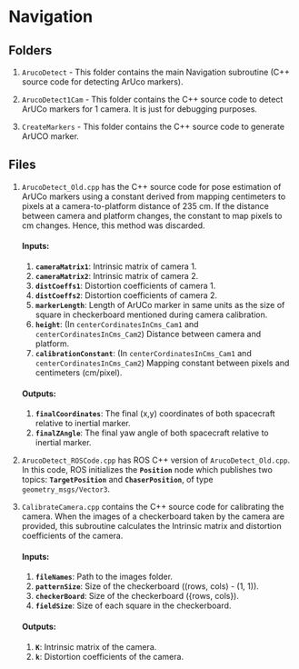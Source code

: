 # Navigation
## Folders
1. `ArucoDetect` - This folder contains the main Navigation subroutine (C++ source code for detecting ArUco markers).

2. `ArucoDetect1Cam` - This folder contains the C++ source code to detect ArUCo markers for 1 camera. It is just for debugging purposes.

3. `CreateMarkers` - This folder contains the C++ source code to generate ArUCO marker.

## Files
1. `ArucoDetect_Old.cpp` has the C++ source code for pose estimation of ArUCo markers using a constant derived from mapping centimeters to pixels at a camera-to-platform distance of 235 cm. If the distance between camera and platform changes, the constant to map pixels to cm changes. Hence, this method was discarded.
    #### Inputs:
      1. **`cameraMatrix1`**: Intrinsic matrix of camera 1.
      2. **`cameraMatrix2`**: Intrinsic matrix of camera 2.
      3. **`distCoeffs1`**: Distortion coefficients of camera 1.
      4. **`distCoeffs2`**: Distortion coefficients of camera 2.
      5. **`markerLength`**: Length of ArUCo marker in same units as the size of square in checkerboard mentioned during camera calibration.
      6. **`height`**: (In `centerCordinatesInCms_Cam1` and `centerCordinatesInCms_Cam2`) Distance between camera and platform.
      7. **`calibrationConstant`**: (In `centerCordinatesInCms_Cam1` and `centerCordinatesInCms_Cam2`) Mapping constant between pixels and centimeters (cm/pixel).

    #### Outputs:
      1. **`finalCoordinates`**: The final (x,y) coordinates of both spacecraft relative to inertial marker.
      2. **`finalZAngle`**: The final yaw angle of both spacecraft relative to inertial marker.
         

2. `ArucoDetect_ROSCode.cpp` has ROS C++ version of `ArucoDetect_Old.cpp`. In this code, ROS initializes the **`Position`** node which publishes two topics: **`TargetPosition`** and **`ChaserPosition`**, of type `geometry_msgs/Vector3`.

3. `CalibrateCamera.cpp` contains the C++ source code for calibrating the camera. When the images of a checkerboard taken by the camera are provided, this subroutine calculates the Intrinsic matrix and distortion coefficients of the camera.
    #### Inputs:
      1. **`fileNames`**: Path to the images folder.
      2. **`patternSize`**: Size of the checkerboard ((rows, cols) - (1, 1)).
      3. **`checkerBoard`**: Size of the checkerboard ({rows, cols}).
      4. **`fieldSize`**: Size of each square in the checkerboard.

    #### Outputs:
      1. **`K`**: Intrinsic matrix of the camera.
      2. **`k`**: Distortion coefficients of the camera.
